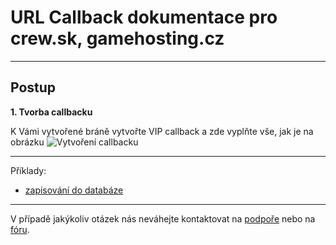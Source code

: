 # URL Callback dokumentace pro crew.sk, gamehosting.cz
------

Postup
-------
**1. Tvorba callbacku**

K Vámi vytvořené bráně vytvořte VIP callback a zde vyplňte vše, jak je na obrázku
![Vytvoření callbacku](https://hexlist.hexmania.eu/tutorial.png)

-------
Příklady:
* [zapisování do databáze](https://github.com/Javierko/crew.sk-url-callback/tree/master/examples/database_example)

-------
V případě jakýkoliv otázek nás neváhejte kontaktovat na [podpoře](https://www.crew.sk/user/support/tickets) nebo na 
[fóru](https://forum.gamehosting.cz).
